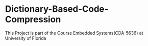 # Dictionary-Based-Code-Compression
This Project is part of the Course Embedded Systems(CDA-5636) at University of Florida

